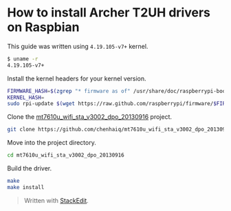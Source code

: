 # How to install Archer T2UH drivers on Raspbian

This guide was written using `4.19.105-v7+` kernel.

```sh
$ uname -r
4.19.105-v7+
```

Install the kernel headers for your kernel version.

```sh
FIRMWARE_HASH=$(zgrep "* firmware as of" /usr/share/doc/raspberrypi-bootloader/changelog.Debian.gz | head -1 | awk '{ print $5 }')
KERNEL_HASH=
sudo rpi-update $(wget https://raw.github.com/raspberrypi/firmware/$FIRMWARE_HASH/extra/git_hash -O -)
```

Clone the [mt7610u_wifi_sta_v3002_dpo_20130916](https://github.com/chenhaiq/mt7610u_wifi_sta_v3002_dpo_20130916) project.

```sh
git clone https://github.com/chenhaiq/mt7610u_wifi_sta_v3002_dpo_20130916
```

Move into the project directory.

```sh
cd mt7610u_wifi_sta_v3002_dpo_20130916
```

Build the driver.

```sh
make
make install
```


> Written with [StackEdit](https://stackedit.io/).
<!--stackedit_data:
eyJoaXN0b3J5IjpbLTE3NTM2Njk0MjksNzUxMDQ4OTQ4LC0yMT
A4MDg0OTkzLDY1NDU3MjM2NiwxNDE5NzQ4MTgzLDcwNjUwNDkz
NiwyMjUyNTQ4NDIsMTYyMzA5NTg2Myw3MTQ2NDc0NTksLTQzMj
MzNjg3Ml19
-->